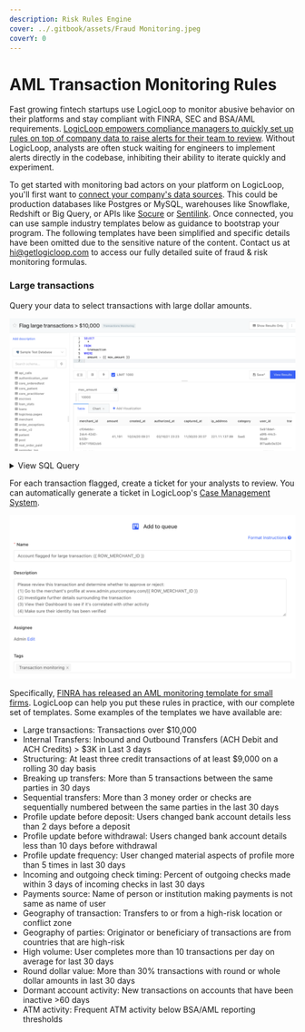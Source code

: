 ```yaml
---
description: Risk Rules Engine
cover: ../.gitbook/assets/Fraud Monitoring.jpeg
coverY: 0
---
```


# AML Transaction Monitoring Rules

Fast growing fintech startups use LogicLoop to monitor abusive behavior on their platforms and stay compliant with FINRA, SEC and BSA/AML requirements. [LogicLoop empowers compliance managers to quickly set up rules on top of company data to raise alerts for their team to review](https://www.logicloop.com/fintech). Without LogicLoop, analysts are often stuck waiting for engineers to implement alerts directly in the codebase, inhibiting their ability to iterate quickly and experiment.&#x20;

To get started with monitoring bad actors on your platform on LogicLoop, you'll first want to [connect your company's data sources](../data-sources/data-sources/). This could be production databases like Postgres or MySQL, warehouses like Snowflake, Redshift or Big Query, or APIs like [Socure](https://www.socure.com/) or [Sentilink](https://www.sentilink.com/). Once connected, you can use sample industry templates below as guidance to bootstrap your program. The following templates have been simplified and specific details have been omitted due to the sensitive nature of the content. Contact us at hi@getlogicloop.com to access our fully detailed suite of fraud & risk monitoring formulas.

### Large transactions

Query your data to select transactions with large dollar amounts.&#x20;

![](<../.gitbook/assets/Screen Shot 2022-01-28 at 1.29.09 PM.png>)

<details>

<summary>View SQL Query</summary>

```plsql
SELECT 
    *
FROM
    transaction
WHERE
    amount > 10000
```

</details>

For each transaction flagged, create a ticket for your analysts to review. You can automatically generate a ticket in LogicLoop's [Case Management System](../case-management/case-management/).

![](<../.gitbook/assets/Screen Shot 2022-01-28 at 1.34.33 PM.png>)

Specifically, [FINRA has released an AML monitoring template for small firms](https://www.finra.org/compliance-tools/anti-money-laundering-template-small-firms). LogicLoop can help you put these rules in practice, with our complete set of templates. Some examples of the templates we have available are:&#x20;

* Large transactions: Transactions over $10,000
* Internal Transfers: Inbound and Outbound Transfers (ACH Debit and ACH Credits) > $3K in Last 3 days
* Structuring: At least three credit transactions of at least $9,000 on a rolling 30 day basis
* Breaking up transfers: More than 5 transactions between the same parties in 30 days
* Sequential transfers: More than 3 money order or checks are sequentially numbered between the same parties in the last 30 days
* Profile update before deposit: Users changed bank account details less than 2 days before a deposit
* Profile update before withdrawal: Users changed bank account details less than 10 days before withdrawal
* Profile update frequency: User changed material aspects of profile more than 5 times in last 30 days
* Incoming and outgoing check timing: Percent of outgoing checks made within 3 days of incoming checks in last 30 days
* Payments source: Name of person or institution making payments is not same as name of user
* Geography of transaction: Transfers to or from a high-risk location or conflict zone
* Geography of parties: Originator or beneficiary of transactions are from countries that are high-risk
* High volume: User completes more than 10 transactions per day on average for last 30 days
* Round dollar value: More than 30% transactions with round or whole dollar amounts in last 30 days
* Dormant account activity: New transactions on accounts that have been inactive >60 days
* ATM activity: Frequent ATM activity below BSA/AML reporting thresholds

